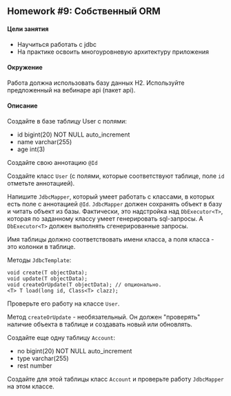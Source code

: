 ## Homework #9: Собственный ORM

#### Цели занятия
- Научиться работать с jdbc 
- На практике освоить многоуровневую архитектуру приложения

#### Окружение
Работа должна использовать базу данных H2.
Используйте предложенный на вебинаре api (пакет api).

#### Описание
Создайте в базе таблицу User с полями:
- id bigint(20) NOT NULL auto_increment
- name varchar(255)
- age int(3)

Создайте свою аннотацию `@Id`

Создайте класс `User` (с полями, которые соответствуют таблице, поле `id` отметьте аннотацией).

Напишите `JdbcMapper`, который умеет работать с классами, в которых есть поле с аннотацией `@Id`.
`JdbcMapper` должен сохранять объект в базу и читать объект из базы.
Фактически, это надстройка над `DbExecutor<T>`, которая по заданному классу умеет генерировать sql-запросы.
А `DbExecutor<T>` должен выполнять сгенерированные запросы.

Имя таблицы должно соответствовать имени класса, а поля класса - это колонки в таблице.

Методы `JdbcTemplate`:

```
void create(T objectData);
void update(T objectData);
void createOrUpdate(T objectData); // опционально.
<T> T load(long id, Class<T> clazz);
```

Проверьте его работу на классе `User`.

Метод `createOrUpdate` - необязательный.
Он должен "проверять" наличие объекта в таблице и создавать новый или обновлять.

Создайте еще одну таблицу `Account`:
- no bigint(20) NOT NULL auto_increment
- type varchar(255)
- rest number

Создайте для этой таблицы класс `Account` и проверьте работу `JdbcMapper` на этом классе.
